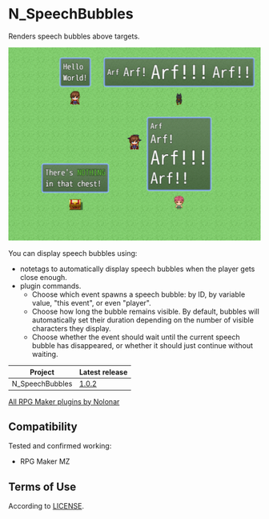 # N_SpeechBubbles
Renders speech bubbles above targets.

![Screenshot TitleMap][screenshot]

You can display speech bubbles using:
- notetags to automatically display speech bubbles when the player gets close enough.
- plugin commands.
  - Choose which event spawns a speech bubble: by ID, by variable value, "this event", or even "player".
  - Choose how long the bubble remains visible. By default, bubbles will automatically set their duration depending on the number of visible characters they display.
  - Choose whether the event should wait until the current speech bubble has disappeared, or whether it should just continue without waiting.

| Project         | Latest release   |
| --------------- | ---------------- |
| N_SpeechBubbles | [1.0.2][release] |

[All RPG Maker plugins by Nolonar][hub]

## Compatibility
Tested and confirmed working:
- RPG Maker MZ

## Terms of Use
According to [LICENSE](LICENSE).

  [screenshot]: screenshot.png

  [hub]: https://github.com/Nolonar/RM_Plugins
  [release]: https://github.com/Nolonar/RM_Plugins-SpeechBubbles/releases/latest/download/N_SpeechBubbles.js
